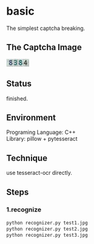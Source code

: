 # basic
The simplest captcha breaking.

## The Captcha Image
![](../basic.jpg)

## Status
finished.  

## Environment
Programing Language: C++  
Library: pillow + pytesseract

## Technique
use tesseract-ocr directly.

## Steps
### 1.recognize
``` shell
python recognizer.py test1.jpg
python recognizer.py test2.jpg
python recognizer.py test3.jpg
```
